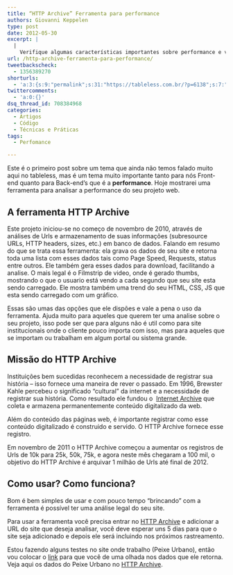 ```yaml
---
title: “HTTP Archive” Ferramenta para performance
authors: Giovanni Keppelen
type: post
date: 2012-05-30
excerpt: |
  |
    Verifique algumas características importantes sobre performance e velocidade do seu website.
url: /http-archive-ferramenta-para-performance/
tweetbackscheck:
  - 1356389270
shorturls:
  - 'a:3:{s:9:"permalink";s:31:"https://tableless.com.br/?p=6138";s:7:"tinyurl";s:26:"https://tinyurl.com/cybhbw2";s:4:"isgd";s:19:"https://is.gd/bt0iCM";}'
twittercomments:
  - 'a:0:{}'
dsq_thread_id: 708384968
categories:
  - Artigos
  - Código
  - Técnicas e Práticas
tags:
  - Perfomance

---
```

Este é o primeiro post sobre um tema que ainda não temos falado muito aqui no tableless, mas é um tema muito importante tanto para nós Front-end quanto para Back-end&#8217;s que é a **performance**. Hoje mostrarei uma ferramenta para analisar a performance do seu projeto web.

## A ferramenta HTTP Archive

Este projeto iniciou-se no começo de novembro de 2010, através de análises de Urls e armazenamento de suas informações (subresource URLs, HTTP headers, sizes, etc.) em banco de dados. Falando em resumo do que se trata essa ferramenta: ela grava os dados de seu site e retorna toda uma lista com esses dados tais como Page Speed, Requests, status entre outros. Ele também gera esses dados para download, facilitando a analise. O mais legal é o Filmstrip de video, onde é gerado thumbs, mostrando o que o usuario está vendo a cada segundo que seu site esta sendo carregado. Ele mostra também uma trend do seu HTML, CSS, JS que esta sendo carregado com um gráfico.

Essas são umas das opções que ele dispões e vale a pena o uso da ferramenta. Ajuda muito para aqueles que querem ter uma analise sobre o seu projeto, isso pode ser que para alguns não é util como para site institucionais onde o cliente pouco importa com isso, mas para aqueles que se importam ou trabalham em algum portal ou sistema grande.

## Missão do HTTP Archive

Instituições bem sucedidas reconhecem a necessidade de registrar sua história &#8211; isso fornece uma maneira de rever o passado. Em 1996, Brewster Kahle percebeu o significado &#8220;cultural&#8221; da internet e a necessidade de registrar sua história. Como resultado ele fundou o  [Internet Archive][1] que coleta e armazena permanentemente conteúdo digitalizado da web.

Além do conteúdo das páginas web, é importante registrar como esse conteúdo digitalizado é construido e servido. O HTTP Archive fornece esse registro.

Em novembro de 2011 o HTTP Archive começou a aumentar os registros de Urls de 10k para 25k, 50k, 75k, e agora neste mês chegaram a 100 mil, o objetivo do HTTP Archive é arquivar 1 milhão de Urls até final de 2012.

## Como usar? Como funciona?

Bom é bem simples de usar e com pouco tempo &#8220;brincando&#8221; com a ferramenta é possível ter uma análise legal do seu site.

Para usar a ferramenta você precisa entrar no [HTTP Archive][2] e adicionar a URL do site que deseja analisar, você deve esperar uns 5 dias para que o site seja adicionado e depois ele será incluindo nos próximos rastreamento.

Estou fazendo alguns testes no site onde trabalho (Peixe Urbano), então vou colocar o [link][3] para que você de uma olhada nos dados que ele retorna. Veja aqui os dados do Peixe Urbano no [HTTP Archive][3].

 [1]: https://archive.org/
 [2]: https://httparchive.org/addsite.php
 [3]: https://httparchive.org/viewsite.php?pageid=1201519